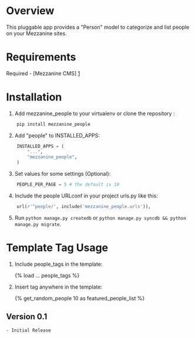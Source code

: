 Overview
========
This pluggable app provides a "Person" model to categorize and list people on your Mezzanine sites.


Requirements
============
Required
    - [Mezzanine CMS] [1]


Installation
============
1. Add mezzanine_people to your virtualenv or clone the repository :
```bash
    pip install mezzanine_people
```

2. Add "people" to INSTALLED_APPS:
```python
    INSTALLED_APPS = (
        "...",
        "mezzanine_people",
    )
```

3. Set values for some settings (Optional):
```python
    PEOPLE_PER_PAGE = 5 # the default is 10
```

4. Include the people URLconf in your project urls.py like this:
```python
    url(r'^people/', include('mezzanine_people.urls')),
```

5. Run `python manage.py createdb` or `python manage.py syncdb && python manage.py migrate`.


Template Tag Usage
==================
1. Include people_tags in the template:

    {% load ... people_tags %}

2. Insert tag anywhere in the template:

    {% get_random_people 10 as featured_people_list %}


Version 0.1
-----------
    - Initial Release

[1]: http://mezzanine.jupo.org "Mezzanine CMS"
